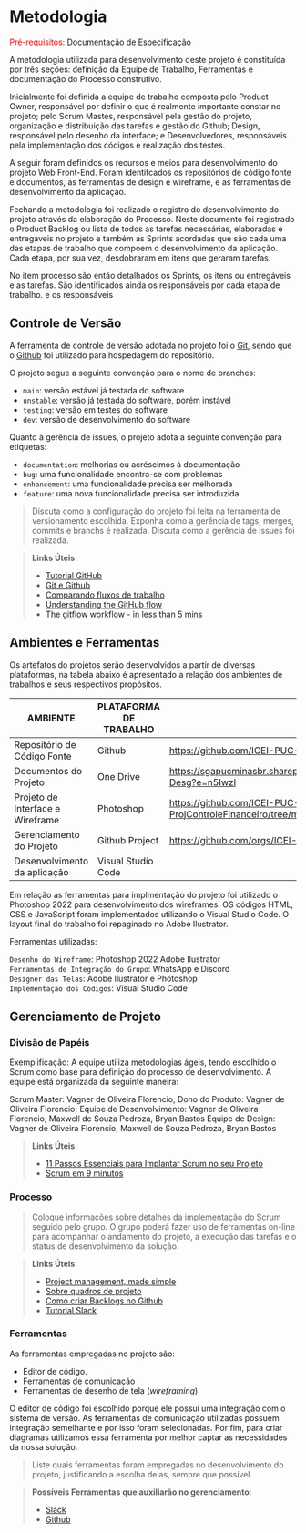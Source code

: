 
# Metodologia

<span style="color:red">Pré-requisitos: <a href="2-Especificação do Projeto.md"> Documentação de Especificação</a></span>

A metodologia utilizada para desenvolvimento deste projeto é constituída por três seções: definição da Equipe de Trabalho, Ferramentas e documentação do Processo construtivo.

Inicialmente foi definida a equipe de trabalho composta pelo Product Owner, responsável por definir o que é realmente importante constar no projeto; pelo Scrum Mastes, responsável pela gestão do projeto, organização e distribuição das tarefas e gestão do Github; Design, responsável pelo desenho da interface; e Desenvolvedores, responsáveis pela implementação dos códigos e realização dos testes.

A seguir foram definidos os recursos e meios para desenvolvimento do projeto Web Front-End. Foram identifcados os repositórios de código fonte e documentos, as ferramentas de design e wireframe, e as ferramentas de desenvolvimento da aplicação.

Fechando a metodologia foi realizado o registro do desenvolvimento do projeto através da elaboração do Processo. Neste documento foi registrado o Product Backlog ou lista de todos as tarefas necessárias, elaboradas e entregaveis no projeto e também as Sprints acordadas que são cada uma das etapas de trabalho que compoem o desenvolvimento da aplicação. Cada etapa, por sua vez, desdobraram em itens que geraram tarefas.

No item processo são então detalhados os Sprints, os itens ou entregáveis e as tarefas. São identificados ainda os responsáveis por cada etapa de trabalho. e os responsáveis

## Controle de Versão

A ferramenta de controle de versão adotada no projeto foi o
[Git](https://git-scm.com/), sendo que o [Github](https://github.com)
foi utilizado para hospedagem do repositório.

O projeto segue a seguinte convenção para o nome de branches:

- `main`: versão estável já testada do software
- `unstable`: versão já testada do software, porém instável
- `testing`: versão em testes do software
- `dev`: versão de desenvolvimento do software

Quanto à gerência de issues, o projeto adota a seguinte convenção para
etiquetas:

- `documentation`: melhorias ou acréscimos à documentação
- `bug`: uma funcionalidade encontra-se com problemas
- `enhancement`: uma funcionalidade precisa ser melhorada
- `feature`: uma nova funcionalidade precisa ser introduzida

>Discuta como a configuração do projeto foi feita na ferramenta de versionamento escolhida. Exponha como a gerência de tags, merges, commits e branchs é realizada. Discuta como a gerência de issues foi realizada.

> **Links Úteis**:
> - [Tutorial GitHub](https://guides.github.com/activities/hello-world/)
> - [Git e Github](https://www.youtube.com/playlist?list=PLHz_AreHm4dm7ZULPAmadvNhH6vk9oNZA)
>  - [Comparando fluxos de trabalho](https://www.atlassian.com/br/git/tutorials/comparing-workflows)
> - [Understanding the GitHub flow](https://guides.github.com/introduction/flow/)
> - [The gitflow workflow - in less than 5 mins](https://www.youtube.com/watch?v=1SXpE08hvGs)

## Ambientes e Ferramentas

Os artefatos do projetos serão desenvolvidos a partir de diversas plataformas, na tabela abaixo é apresentado a relação dos ambientes de trabalhos e seus respectivos propósitos.

|AMBIENTE| PLATAFORMA DE TRABALHO      |LINK DE ACESSO                 |
|--------------------|-----------------------------------------|----------------------------------------|
|Repositório de Código Fonte    | Github | https://github.com/ICEI-PUC-Minas-PMV-ADS/PMV-ADS-2023-1-E3-PROJ-INT-T8-Grupo3-ProjControleFinanceiro|
|Documentos do Projeto | One Drive  | https://sgapucminasbr.sharepoint.com/:f:/s/ControleFinanceiroPUC/EsBMymB3oApPvwetU8cUNiEBfKNO6tDvXJA8f14g0-Desg?e=n5Iwzl|
|Projeto de Interface e Wireframe | Photoshop | https://github.com/ICEI-PUC-Minas-PMV-ADS/PMV-ADS-2023-1-E3-PROJ-INT-T8-Grupo3-ProjControleFinanceiro/tree/main/docs/img|
|Gerenciamento do Projeto   | Github Project   | https://github.com/orgs/ICEI-PUC-Minas-PMV-ADS/projects/289|
|Desenvolvimento da aplicação   | Visual Studio Code  |  |

Em relação as ferramentas para implmentação do projeto foi utilizado o Photoshop 2022 para desenvolvimento dos wireframes. OS códigos HTML, CSS e JavaScript foram implementados utilizando o Visual Studio Code. O layout final do trabalho foi repaginado no Adobe Ilustrator.

Ferramentas utilizadas:

`Desenho do Wireframe`: Photoshop 2022 Adobe Ilustrator<br>
`Ferramentas de Integração do Grupo`:  WhatsApp e Discord <br>
`Designer das Telas`: Adobe Ilustrator e Photoshop <br>
`Implementação dos Códigos`:  Visual Studio Code

## Gerenciamento de Projeto

### Divisão de Papéis

Exemplificação: A equipe utiliza metodologias ágeis, tendo escolhido o Scrum como base para definição do processo de desenvolvimento. A equipe está organizada da seguinte maneira:

Scrum Master: Vagner de Oliveira Florencio;
Dono do Produto: Vagner de Oliveira Florencio;
Equipe de Desenvolvimento: Vagner de Oliveira Florencio, Maxwell de Souza Pedroza, Bryan Bastos
Equipe de Design: Vagner de Oliveira Florencio, Maxwell de Souza Pedroza, Bryan Bastos
>
> **Links Úteis**:
> - [11 Passos Essenciais para Implantar Scrum no seu 
> Projeto](https://mindmaster.com.br/scrum-11-passos/)
> - [Scrum em 9 minutos](https://www.youtube.com/watch?v=XfvQWnRgxG0)

### Processo

>Coloque  informações sobre detalhes da implementação do Scrum seguido pelo grupo. O grupo poderá fazer uso de ferramentas on-line para acompanhar o andamento do projeto, a execução das tarefas e o status de desenvolvimento da solução.
 
> **Links Úteis**:
> - [Project management, made simple](https://github.com/features/project-management/)
> - [Sobre quadros de projeto](https://docs.github.com/pt/github/managing-your-work-on-github/about-project-boards)
> - [Como criar Backlogs no Github](https://www.youtube.com/watch?v=RXEy6CFu9Hk)
> - [Tutorial Slack](https://slack.com/intl/en-br/)

### Ferramentas

As ferramentas empregadas no projeto são:

- Editor de código.
- Ferramentas de comunicação
- Ferramentas de desenho de tela (_wireframing_)

O editor de código foi escolhido porque ele possui uma integração com o
sistema de versão. As ferramentas de comunicação utilizadas possuem
integração semelhante e por isso foram selecionadas. Por fim, para criar
diagramas utilizamos essa ferramenta por melhor captar as
necessidades da nossa solução.

>Liste quais ferramentas foram empregadas no desenvolvimento do projeto, justificando a escolha delas, sempre que possível.
 
> **Possíveis Ferramentas que auxiliarão no gerenciamento**: 
> - [Slack](https://slack.com/)
> - [Github](https://github.com/)
